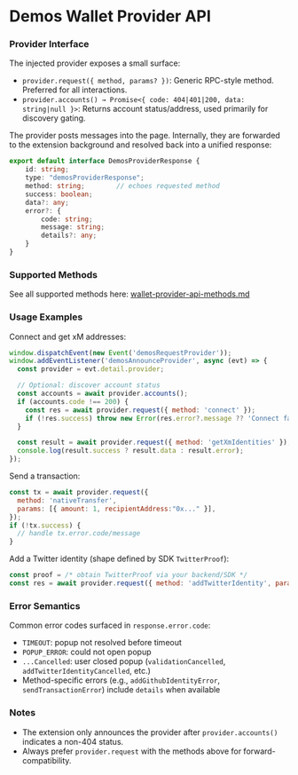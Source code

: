 # Demos Wallet Provider API

### Provider Interface

The injected provider exposes a small surface:

* `provider.request({ method, params? })`: Generic RPC-style method. Preferred for all interactions.
* `provider.accounts() → Promise<{ code: 404|401|200, data: string|null }>`: Returns account status/address, used primarily for discovery gating.

The provider posts messages into the page. Internally, they are forwarded to the extension background and resolved back into a unified response:

```typescript
export default interface DemosProviderResponse {
    id: string;
    type: "demosProviderResponse";
    method: string;        // echoes requested method
    success: boolean;
    data?: any;
    error?: {
        code: string;
        message: string;
        details?: any;
    }
}
```

### Supported Methods

See all supported methods here: [wallet-provider-api-methods.md](wallet-provider-api-methods.md "mention")

### Usage Examples

Connect and get xM addresses:

```javascript
window.dispatchEvent(new Event('demosRequestProvider'));
window.addEventListener('demosAnnounceProvider', async (evt) => {
  const provider = evt.detail.provider;

  // Optional: discover account status
  const accounts = await provider.accounts();
  if (accounts.code !== 200) {
    const res = await provider.request({ method: 'connect' });
    if (!res.success) throw new Error(res.error?.message ?? 'Connect failed');
  }

  const result = await provider.request({ method: 'getXmIdentities' });
  console.log(result.success ? result.data : result.error);
});
```

Send a transaction:

```javascript
const tx = await provider.request({
  method: 'nativeTransfer',
  params: [{ amount: 1, recipientAddress:"0x..." }],
});
if (!tx.success) {
  // handle tx.error.code/message
}
```

Add a Twitter identity (shape defined by SDK `TwitterProof`):

```javascript
const proof = /* obtain TwitterProof via your backend/SDK */
const res = await provider.request({ method: 'addTwitterIdentity', params: [proof] });
```

### Error Semantics

Common error codes surfaced in `response.error.code`:

* `TIMEOUT`: popup not resolved before timeout
* `POPUP_ERROR`: could not open popup
* `...Cancelled`: user closed popup (`validationCancelled`, `addTwitterIdentityCancelled`, etc.)
* Method-specific errors (e.g., `addGithubIdentityError`, `sendTransactionError`) include `details` when available

### Notes

* The extension only announces the provider after `provider.accounts()` indicates a non-404 status.
* Always prefer `provider.request` with the methods above for forward-compatibility.
